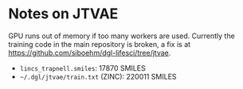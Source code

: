 # Notes on JTVAE

GPU runs out of memory if too many workers are used.
Currently the training code in the main repository is broken, a fix is at
https://github.com/siboehm/dgl-lifesci/tree/jtvae.

- `lincs_trapnell.smiles`: 17870 SMILES
- `~/.dgl/jtvae/train.txt` (ZINC): 220011 SMILES